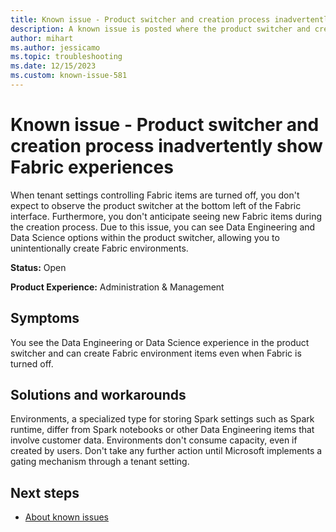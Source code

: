 ```yaml
---
title: Known issue - Product switcher and creation process inadvertently show Fabric experiences
description: A known issue is posted where the product switcher and creation process inadvertently show Fabric experiences
author: mihart
ms.author: jessicamo
ms.topic: troubleshooting 
ms.date: 12/15/2023
ms.custom: known-issue-581
---
```


# Known issue - Product switcher and creation process inadvertently show Fabric experiences

When tenant settings controlling Fabric items are turned off, you don't expect to observe the product switcher at the bottom left of the Fabric interface. Furthermore, you don't anticipate seeing new Fabric items during the creation process. Due to this issue, you can see Data Engineering and Data Science options within the product switcher, allowing you to unintentionally create Fabric environments.

**Status:** Open

**Product Experience:** Administration & Management

## Symptoms

You see the Data Engineering or Data Science experience in the product switcher and can create Fabric environment items even when Fabric is turned off.

## Solutions and workarounds

Environments, a specialized type for storing Spark settings such as Spark runtime, differ from Spark notebooks or other Data Engineering items that involve customer data. Environments don't consume capacity, even if created by users. Don't take any further action until Microsoft implements a gating mechanism through a tenant setting.

## Next steps

- [About known issues](https://support.fabric.microsoft.com/known-issues)
